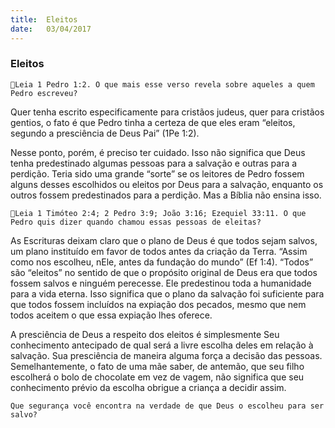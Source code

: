 ```yaml
---
title:  Eleitos
date:   03/04/2017
---
```


### Eleitos

`Leia 1 Pedro 1:2. O que mais esse verso revela sobre aqueles a quem Pedro escreveu?`

Quer tenha escrito especificamente para cristãos judeus, quer para cristãos gentios, o fato é que Pedro tinha a certeza de que eles eram “eleitos, segundo a presciência de Deus Pai” (1Pe 1:2).

Nesse ponto, porém, é preciso ter cuidado. Isso não significa que Deus tenha predestinado algumas pessoas para a salvação e outras para a perdição. Teria sido uma grande “sorte” se os leitores de Pedro fossem alguns desses escolhidos ou eleitos por Deus para a salvação, enquanto os outros fossem predestinados para a perdição. Mas a Bíblia não ensina isso.

`Leia 1 Timóteo 2:4; 2 Pedro 3:9; João 3:16; Ezequiel 33:11. O que Pedro quis dizer quando chamou essas pessoas de eleitas?`

As Escrituras deixam claro que o plano de Deus é que todos sejam salvos, um plano instituído em favor de todos antes da criação da Terra. “Assim como nos escolheu, nEle, antes da fundação do mundo” (Ef 1:4). “Todos” são “eleitos” no sentido de que o propósito original de Deus era que todos fossem salvos e ninguém perecesse. Ele predestinou toda a humanidade para a vida eterna. Isso significa que o plano da salvação foi suficiente para que todos fossem incluídos na expiação dos pecados, mesmo que nem todos aceitem o que essa expiação lhes oferece.

A presciência de Deus a respeito dos eleitos é simplesmente Seu conhecimento antecipado de qual será a livre escolha deles em relação à salvação. Sua presciência de maneira alguma força a decisão das pessoas. Semelhantemente, o fato de uma mãe saber, de antemão, que seu filho escolherá o bolo de chocolate em vez de vagem, não significa que seu conhecimento prévio da escolha obrigue a criança a decidir assim.

`Que segurança você encontra na verdade de que Deus o escolheu para ser salvo?`